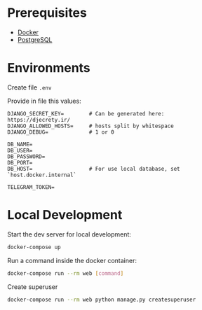 # Prerequisites

- [Docker](https://docs.docker.com/engine/install/ubuntu/)
- [PostgreSQL](https://www.postgresql.org/)

# Environments

Create file `.env`

Provide in file this values:

```
DJANGO_SECRET_KEY=        # Can be generated here: https://djecrety.ir/
DJANGO_ALLOWED_HOSTS=     # hosts split by whitespace
DJANGO_DEBUG=             # 1 or 0

DB_NAME=
DB_USER=
DB_PASSWORD=
DB_PORT=
DB_HOST=                  # For use local database, set `host.docker.internal` 
```

```
TELEGRAM_TOKEN=
```

# Local Development

Start the dev server for local development:
```bash
docker-compose up
```

Run a command inside the docker container:

```bash
docker-compose run --rm web [command]
```

Create superuser

```bash
docker-compose run --rm web python manage.py createsuperuser
```